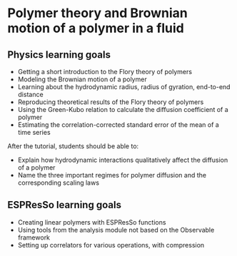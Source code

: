 # Polymer theory and Brownian motion of a polymer in a fluid

## Physics learning goals

* Getting a short introduction to the Flory theory of polymers
* Modeling the Brownian motion of a polymer
* Learning about the hydrodynamic radius, radius of gyration, end-to-end distance
* Reproducing theoretical results of the Flory theory of polymers
* Using the Green-Kubo relation to calculate the diffusion coefficient of a polymer
* Estimating the correlation-corrected standard error of the mean of a time series

After the tutorial, students should be able to:

* Explain how hydrodynamic interactions qualitatively affect the diffusion of a polymer
* Name the three important regimes for polymer diffusion and the corresponding scaling laws

## ESPResSo learning goals

* Creating linear polymers with ESPResSo functions
* Using tools from the analysis module not based on the Observable framework
* Setting up correlators for various operations, with compression

